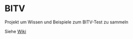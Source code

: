 # BITV
Projekt um Wissen und Beispiele zum BITV-Test zu sammeln

Siehe [Wiki](https://github.com/thammit/BITV/wiki)
